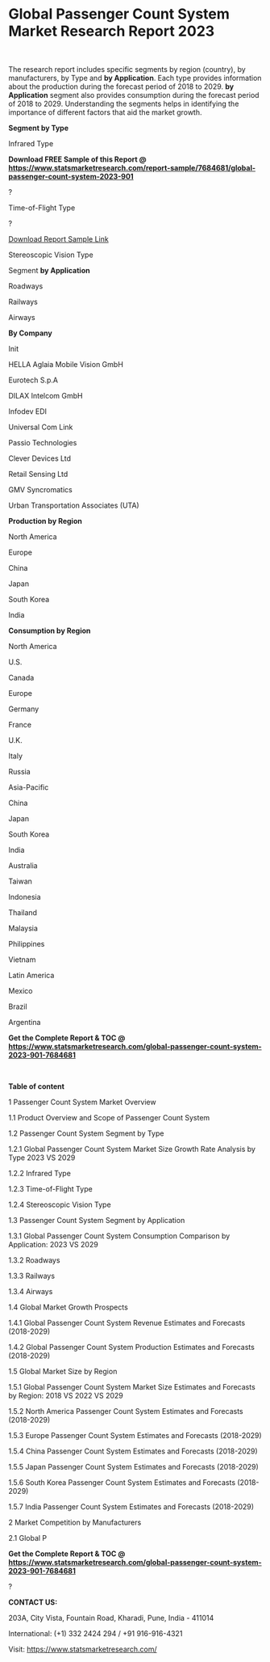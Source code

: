 <h1>Global Passenger Count System Market Research Report 2023</h1><br/><p>The research report includes specific segments by region (country), by manufacturers, by Type and <strong>by Application</strong>. Each type provides information about the production during the forecast period of 2018 to 2029. <strong>by Application</strong> segment also provides consumption during the forecast period of 2018 to 2029. Understanding the segments helps in identifying the importance of different factors that aid the market growth.</p>
 
 
 
 <p><strong>Segment by Type</strong></p>
 
 
 
 <p>Infrared Type</p>
 
 
 
 <div><b>Download FREE Sample of this Report @ <a href="https://www.statsmarketresearch.com/download-free-sample/7684681/global-passenger-count-system-2023-901">https://www.statsmarketresearch.com/report-sample/7684681/global-passenger-count-system-2023-901</a></b></div>
 
 
 
 <p>? </p>
 
 
 
 <p>Time-of-Flight Type</p>
 
 
 
 <p>? </p>
 
 
 
 <p><a href="https://www.statsmarketresearch.com/download-free-sample/7684681/global-passenger-count-system-2023-901">Download Report Sample Link</a></p>
 
 
 
 <p>Stereoscopic Vision Type</p>
 
 
 
 <p>Segment <strong>by Application</strong></p>
 
 
 
 <p>Roadways</p>
 
 
 
 <p>Railways</p>
 
 
 
 <p>Airways</p>
 
 
 
 <p><strong>By Company</strong></p>
 
 
 
 <p>Init</p>
 
 
 
 <p>HELLA Aglaia Mobile Vision GmbH</p>
 
 
 
 <p>Eurotech S.p.A</p>
 
 
 
 <p>DILAX Intelcom GmbH</p>
 
 
 
 <p>Infodev EDI</p>
 
 
 
 <p>Universal Com Link</p>
 
 
 
 <p>Passio Technologies</p>
 
 
 
 <p>Clever Devices Ltd</p>
 
 
 
 <p>Retail Sensing Ltd</p>
 
 
 
 <p>GMV Syncromatics</p>
 
 
 
 <p>Urban Transportation Associates (UTA)</p>
 
 
 
 <p><strong>Production by Region</strong></p>
 
 
 
 <p>North America</p>
 
 
 
 <p>Europe</p>
 
 
 
 <p>China</p>
 
 
 
 <p>Japan</p>
 
 
 
 <p>South Korea</p>
 
 
 
 <p>India</p>
 
 
 
 <p><strong>Consumption by Region</strong></p>
 
 
 
 <p>North America</p>
 
 
 
 <p>U.S.</p>
 
 
 
 <p>Canada</p>
 
 
 
 <p>Europe</p>
 
 
 
 <p>Germany</p>
 
 
 
 <p>France</p>
 
 
 
 <p>U.K.</p>
 
 
 
 <p>Italy</p>
 
 
 
 <p>Russia</p>
 
 
 
 <p>Asia-Pacific</p>
 
 
 
 <p>China</p>
 
 
 
 <p>Japan</p>
 
 
 
 <p>South Korea</p>
 
 
 
 <p>India</p>
 
 
 
 <p>Australia</p>
 
 
 
 <p>Taiwan</p>
 
 
 
 <p>Indonesia</p>
 
 
 
 <p>Thailand</p>
 
 
 
 <p>Malaysia</p>
 
 
 
 <p>Philippines</p>
 
 
 
 <p>Vietnam</p>
 
 
 
 <p>Latin America</p>
 
 
 
 <p>Mexico</p>
 
 
 
 <p>Brazil</p>
 
 
 
 <p>Argentina</p>
 
 
 
 <div><b>Get the Complete Report & TOC @ <a href="https://www.statsmarketresearch.com/global-passenger-count-system-2023-901-7684681">https://www.statsmarketresearch.com/global-passenger-count-system-2023-901-7684681</a></b></div>
 
 
 
 <p><br />
 
 <b>Table of content</b></p>
 
 
 
 <p>1 Passenger Count System Market Overview<br />
 
 1.1 Product Overview and Scope of Passenger Count System<br />
 
 1.2 Passenger Count System Segment by Type<br />
 
 1.2.1 Global Passenger Count System Market Size Growth Rate Analysis by Type 2023 VS 2029<br />
 
 1.2.2 Infrared Type<br />
 
 1.2.3 Time-of-Flight Type<br />
 
 1.2.4 Stereoscopic Vision Type<br />
 
 1.3 Passenger Count System Segment by Application<br />
 
 1.3.1 Global Passenger Count System Consumption Comparison by Application: 2023 VS 2029<br />
 
 1.3.2 Roadways<br />
 
 1.3.3 Railways<br />
 
 1.3.4 Airways<br />
 
 1.4 Global Market Growth Prospects<br />
 
 1.4.1 Global Passenger Count System Revenue Estimates and Forecasts (2018-2029)<br />
 
 1.4.2 Global Passenger Count System Production Estimates and Forecasts (2018-2029)<br />
 
 1.5 Global Market Size by Region<br />
 
 1.5.1 Global Passenger Count System Market Size Estimates and Forecasts by Region: 2018 VS 2022 VS 2029<br />
 
 1.5.2 North America Passenger Count System Estimates and Forecasts (2018-2029)<br />
 
 1.5.3 Europe Passenger Count System Estimates and Forecasts (2018-2029)<br />
 
 1.5.4 China Passenger Count System Estimates and Forecasts (2018-2029)<br />
 
 1.5.5 Japan Passenger Count System Estimates and Forecasts (2018-2029)<br />
 
 1.5.6 South Korea Passenger Count System Estimates and Forecasts (2018-2029)<br />
 
 1.5.7 India Passenger Count System Estimates and Forecasts (2018-2029)<br />
 
 2 Market Competition by Manufacturers<br />
 
 2.1 Global P</p>
 
 
 
 <div><b>Get the Complete Report & TOC @ <a href="https://www.statsmarketresearch.com/global-passenger-count-system-2023-901-7684681">https://www.statsmarketresearch.com/global-passenger-count-system-2023-901-7684681</a></b></div>
 
 
 
 <p>? </p>
 
 
 
 <p><b>CONTACT US:</b><br />
 
 203A, City Vista, Fountain Road, Kharadi, Pune, India - 411014<br />
 
 International: (+1) 332 2424 294 / +91 916-916-4321<br />
 
 Visit: <a href="https://www.statsmarketresearch.com/">https://www.statsmarketresearch.com/</a></p>